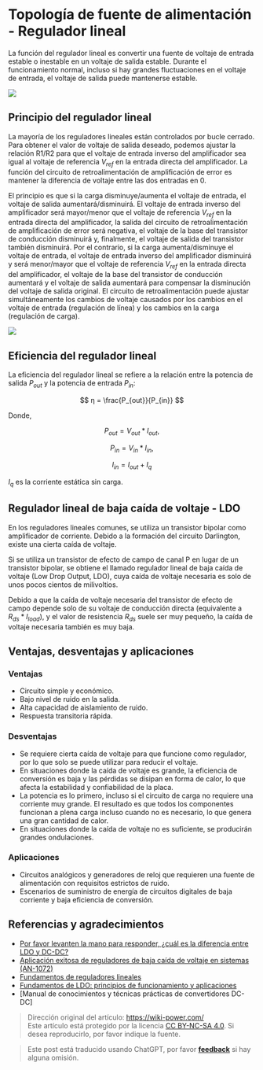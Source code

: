 # Topología de fuente de alimentación - Regulador lineal

La función del regulador lineal es convertir una fuente de voltaje de entrada estable o inestable en un voltaje de salida estable. Durante el funcionamiento normal, incluso si hay grandes fluctuaciones en el voltaje de entrada, el voltaje de salida puede mantenerse estable.

![](https://f004.backblazeb2.com/file/wiki-media/img/20211208155739.png)

## Principio del regulador lineal

La mayoría de los reguladores lineales están controlados por bucle cerrado. Para obtener el valor de voltaje de salida deseado, podemos ajustar la relación R1/R2 para que el voltaje de entrada inverso del amplificador sea igual al voltaje de referencia $V_{ref}$ en la entrada directa del amplificador. La función del circuito de retroalimentación de amplificación de error es mantener la diferencia de voltaje entre las dos entradas en 0.

El principio es que si la carga disminuye/aumenta el voltaje de entrada, el voltaje de salida aumentará/disminuirá. El voltaje de entrada inverso del amplificador será mayor/menor que el voltaje de referencia $V_{ref}$ en la entrada directa del amplificador, la salida del circuito de retroalimentación de amplificación de error será negativa, el voltaje de la base del transistor de conducción disminuirá y, finalmente, el voltaje de salida del transistor también disminuirá. Por el contrario, si la carga aumenta/disminuye el voltaje de entrada, el voltaje de entrada inverso del amplificador disminuirá y será menor/mayor que el voltaje de referencia $V_{ref}$ en la entrada directa del amplificador, el voltaje de la base del transistor de conducción aumentará y el voltaje de salida aumentará para compensar la disminución del voltaje de salida original. El circuito de retroalimentación puede ajustar simultáneamente los cambios de voltaje causados por los cambios en el voltaje de entrada (regulación de línea) y los cambios en la carga (regulación de carga).

![](https://f004.backblazeb2.com/file/wiki-media/img/20200202231005.png)

## Eficiencia del regulador lineal

La eficiencia del regulador lineal se refiere a la relación entre la potencia de salida $P_{out}$ y la potencia de entrada $P_{in}$:

$$
η = \frac{P_{out}}{P_{in}}
$$

Donde,

$$
P_{out}=V_{out}*I_{out},
$$

$$
P_{in}=V_{in}*I_{in},
$$

$$
I_{in}=I_{out}+I_{q}
$$

$I_{q}$ es la corriente estática sin carga.

## Regulador lineal de baja caída de voltaje - LDO

En los reguladores lineales comunes, se utiliza un transistor bipolar como amplificador de corriente. Debido a la formación del circuito Darlington, existe una cierta caída de voltaje.

Si se utiliza un transistor de efecto de campo de canal P en lugar de un transistor bipolar, se obtiene el llamado regulador lineal de baja caída de voltaje (Low Drop Output, LDO), cuya caída de voltaje necesaria es solo de unos pocos cientos de milivoltios.

Debido a que la caída de voltaje necesaria del transistor de efecto de campo depende solo de su voltaje de conducción directa (equivalente a $R_{ds}*I_{load}$), y el valor de resistencia $R_{ds}$ suele ser muy pequeño, la caída de voltaje necesaria también es muy baja.

## Ventajas, desventajas y aplicaciones

### Ventajas

- Circuito simple y económico.
- Bajo nivel de ruido en la salida.
- Alta capacidad de aislamiento de ruido.
- Respuesta transitoria rápida.

### Desventajas

- Se requiere cierta caída de voltaje para que funcione como regulador, por lo que solo se puede utilizar para reducir el voltaje.
- En situaciones donde la caída de voltaje es grande, la eficiencia de conversión es baja y las pérdidas se disipan en forma de calor, lo que afecta la estabilidad y confiabilidad de la placa.
- La potencia es lo primero, incluso si el circuito de carga no requiere una corriente muy grande. El resultado es que todos los componentes funcionan a plena carga incluso cuando no es necesario, lo que genera una gran cantidad de calor.
- En situaciones donde la caída de voltaje no es suficiente, se producirán grandes ondulaciones.

### Aplicaciones

- Circuitos analógicos y generadores de reloj que requieren una fuente de alimentación con requisitos estrictos de ruido.
- Escenarios de suministro de energía de circuitos digitales de baja corriente y baja eficiencia de conversión.

## Referencias y agradecimientos

- [Por favor levanten la mano para responder, ¿cuál es la diferencia entre LDO y DC-DC?](https://mp.weixin.qq.com/s/GfnT3FTVtMr37DIRVPG65g)
- [Aplicación exitosa de reguladores de baja caída de voltaje en sistemas (AN-1072)](https://www.analog.com/media/cn/technical-documentation/application-notes/AN-1072_cn.pdf)
- [Fundamentos de reguladores lineales](https://e2echina.ti.com/cfs-file/__key/telligent-evolution-components-attachments/00-24-00-00-00-02-56-36/_BF7E2760337A8B536856FA574078E577C68B_.pdf)
- [Fundamentos de LDO: principios de funcionamiento y aplicaciones](https://haipeng.me/2020/06/10/ldo-basics-principles-and-applications/)
- [Manual de conocimientos y técnicas prácticas de convertidores DC-DC] 

> Dirección original del artículo: <https://wiki-power.com/>  
> Este artículo está protegido por la licencia [CC BY-NC-SA 4.0](https://creativecommons.org/licenses/by/4.0/deed.zh). Si desea reproducirlo, por favor indique la fuente.

> Este post está traducido usando ChatGPT, por favor [**feedback**](https://github.com/linyuxuanlin/Wiki_MkDocs/issues/new) si hay alguna omisión.
